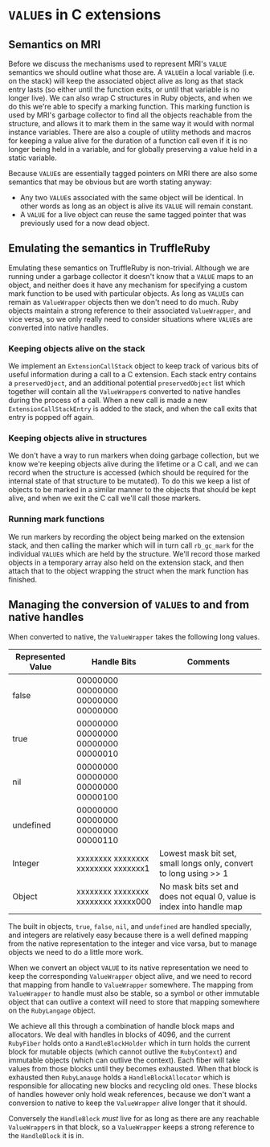 # `VALUE`s in C extensions

## Semantics on MRI

Before we discuss the mechanisms used to represent MRI's `VALUE`
semantics we should outline what those are. A `VALUE`in a local
variable (i.e. on the stack) will keep the associated object alive as
long as that stack entry lasts (so either until the function exits, or
until that variable is no longer live). We can also wrap C structures
in Ruby objects, and when we do this we're able to specify a marking
function. This marking function is used by MRI's garbage collector to
find all the objects reachable from the structure, and allows it to
mark them in the same way it would with normal instance
variables. There are also a couple of utility methods and macros for
keeping a value alive for the duration of a function call even if it
is no longer being held in a variable, and for globally preserving a
value held in a static variable.

Because `VALUE`s are essentially tagged pointers on MRI there are also
some semantics that may be obvious but are worth stating anyway:

* Any two `VALUE`s associated with the same object will be
  identical. In other words as long as an object is alive its `VALUE`
  will remain constant.
* A `VALUE` for a live object can reuse the same tagged pointer that
  was previously used for a now dead object.

## Emulating the semantics in TruffleRuby

Emulating these semantics on TruffleRuby is non-trivial. Although we
are running under a garbage collector it doesn't know that a `VALUE`
maps to an object, and neither does it have any mechanism for
specifying a custom mark function to be used with particular
objects. As long as `VALUE`s can remain as `ValueWrapper` objects then
we don't need to do much. Ruby objects maintain a strong reference to
their associated `ValueWrapper`, and vice versa, so we only really
need to consider situations where `VALUE`s are converted into native
handles.

### Keeping objects alive on the stack

We implement an `ExtensionCallStack` object to keep track of various
bits of useful information during a call to a C extension. Each stack
entry contains a `preservedOject`, and an additional potential
`preservedObject` list which together will contain all the
`ValueWrapper`s converted to native handles during the process of a
call. When a new call is made a new `ExtensionCallStackEntry` is added
to the stack, and when the call exits that entry is popped off again.

### Keeping objects alive in structures

We don't have a way to run markers when doing garbage collection, but
we know we're keeping objects alive during the lifetime or a C call,
and we can record when the structure is accessed (which should be
required for the internal state of that structure to be mutated). To
do this we keep a list of objects to be marked in a similar manner to
the objects that should be kept alive, and when we exit the C call
we'll call those markers.

### Running mark functions

We run markers by recording the object being marked on the extension
stack, and then calling the marker which will in turn call
`rb_gc_mark` for the individual `VALUE`s which are held by the
structure. We'll record those marked objects in a temporary array also
held on the extension stack, and then attach that to the object
wrapping the struct when the mark function has finished.


## Managing the conversion of `VALUE`s to and from native handles

When converted to native, the `ValueWrapper` takes the following long values.

| Represented Value | Handle Bits                         | Comments |
|-------------------|-------------------------------------|----------|
| false             | 00000000 00000000 00000000 00000000 | |
| true              | 00000000 00000000 00000000 00000010 | |
| nil               | 00000000 00000000 00000000 00000100 | |
| undefined         | 00000000 00000000 00000000 00000110 | |
| Integer           | xxxxxxxx xxxxxxxx xxxxxxxx xxxxxxx1 | Lowest mask bit set, small longs only, convert to long using >> 1 |
| Object            | xxxxxxxx xxxxxxxx xxxxxxxx xxxxx000 | No mask bits set and does not equal 0, value is index into handle map |

The built in objects, `true`, `false`, `nil`, and `undefined` are
handled specially, and integers are relatively easy because there is a
well defined mapping from the native representation to the integer and
vice varsa, but to manage objects we need to do a little more work.

When we convert an object `VALUE` to its native representation we need
to keep the corresponding `ValueWrapper` object alive, and we need to
record that mapping from handle to `ValueWrapper` somewhere. The
mapping from `ValueWrapper` to handle must also be stable, so a symbol
or other immutable object that can outlive a context will need to
store that mapping somewhere on the `RubyLangage` object.

We achieve all this through a combination of handle block maps and
allocators. We deal with handles in blocks of 4096, and the current
`RubyFiber` holds onto a `HandleBlockHolder` which in turn holds the
current block for mutable objects (which cannot outlive the
`RubyContext`) and immutable objects (which can outlive the
context). Each fiber will take values from those blocks until they
becomes exhausted. When that block is exhausted then `RubyLanauge`
holds a `HandleBlockAllocator` which is responsible for allocating new
blocks and recycling old ones. These blocks of handles however only
hold weak references, because we don't want a conversion to native to
keep the `ValueWrapper` alive longer that it should.

Conversely the `HandleBlock` _must_ live for as long as there are any
reachable `ValueWrapper`s in that block, so a `ValueWrapper` keeps a
strong reference to the `HandleBlock` it is in.
